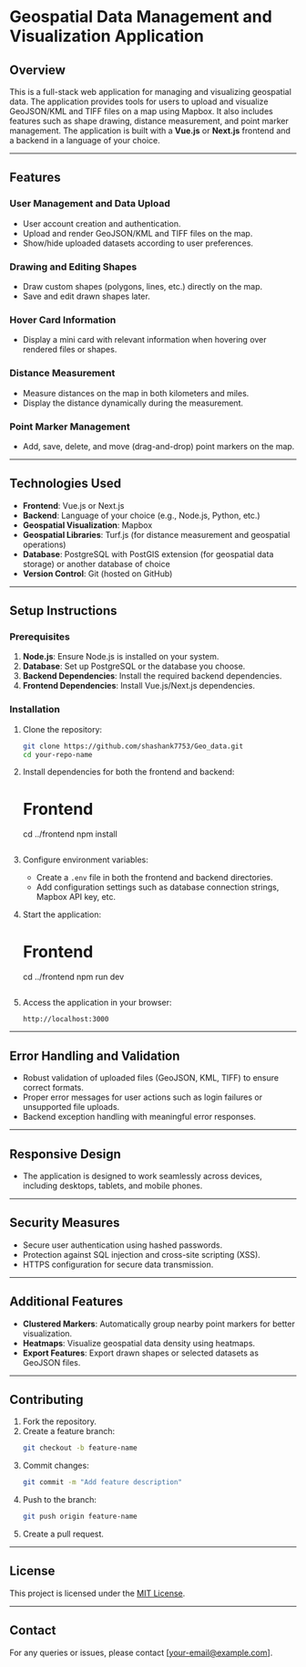 # Geospatial Data Management and Visualization Application

## Overview
This is a full-stack web application for managing and visualizing geospatial data. The application provides tools for users to upload and visualize GeoJSON/KML and TIFF files on a map using Mapbox. It also includes features such as shape drawing, distance measurement, and point marker management. The application is built with a **Vue.js** or **Next.js** frontend and a backend in a language of your choice.

---

## Features
### User Management and Data Upload
- User account creation and authentication.
- Upload and render GeoJSON/KML and TIFF files on the map.
- Show/hide uploaded datasets according to user preferences.

### Drawing and Editing Shapes
- Draw custom shapes (polygons, lines, etc.) directly on the map.
- Save and edit drawn shapes later.

### Hover Card Information
- Display a mini card with relevant information when hovering over rendered files or shapes.

### Distance Measurement
- Measure distances on the map in both kilometers and miles.
- Display the distance dynamically during the measurement.

### Point Marker Management
- Add, save, delete, and move (drag-and-drop) point markers on the map.

---

## Technologies Used
- **Frontend**: Vue.js or Next.js
- **Backend**: Language of your choice (e.g., Node.js, Python, etc.)
- **Geospatial Visualization**: Mapbox
- **Geospatial Libraries**: Turf.js (for distance measurement and geospatial operations)
- **Database**: PostgreSQL with PostGIS extension (for geospatial data storage) or another database of choice
- **Version Control**: Git (hosted on GitHub)

---

## Setup Instructions
### Prerequisites
1. **Node.js**: Ensure Node.js is installed on your system.
2. **Database**: Set up PostgreSQL or the database you choose.
3. **Backend Dependencies**: Install the required backend dependencies.
4. **Frontend Dependencies**: Install Vue.js/Next.js dependencies.

### Installation
1. Clone the repository:
   ```bash
   git clone https://github.com/shashank7753/Geo_data.git
   cd your-repo-name
   ```

2. Install dependencies for both the frontend and backend:
  
   # Frontend
   cd ../frontend
   npm install
   ```

3. Configure environment variables:
   - Create a `.env` file in both the frontend and backend directories.
   - Add configuration settings such as database connection strings, Mapbox API key, etc.

4. Start the application:
   

   # Frontend
   cd ../frontend
   npm run dev
   ```

5. Access the application in your browser:
   ```
   http://localhost:3000
   ```

---



## Error Handling and Validation
- Robust validation of uploaded files (GeoJSON, KML, TIFF) to ensure correct formats.
- Proper error messages for user actions such as login failures or unsupported file uploads.
- Backend exception handling with meaningful error responses.

---

## Responsive Design
- The application is designed to work seamlessly across devices, including desktops, tablets, and mobile phones.

---

## Security Measures
- Secure user authentication using hashed passwords.
- Protection against SQL injection and cross-site scripting (XSS).
- HTTPS configuration for secure data transmission.

---

## Additional Features
- **Clustered Markers**: Automatically group nearby point markers for better visualization.
- **Heatmaps**: Visualize geospatial data density using heatmaps.
- **Export Features**: Export drawn shapes or selected datasets as GeoJSON files.

---

## Contributing
1. Fork the repository.
2. Create a feature branch:
   ```bash
   git checkout -b feature-name
   ```
3. Commit changes:
   ```bash
   git commit -m "Add feature description"
   ```
4. Push to the branch:
   ```bash
   git push origin feature-name
   ```
5. Create a pull request.

---

## License
This project is licensed under the [MIT License](LICENSE).

---

## Contact
For any queries or issues, please contact [your-email@example.com].

